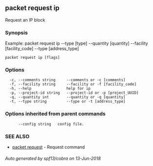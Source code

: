 ## packet request ip

Request an IP block

### Synopsis

Example:
  packet request ip --type [type] --quantity [quantity] --facility [facility_code] --type [address_type]
	

```
packet request ip [flags]
```

### Options

```
  -c, --comments string     --comments or -c [comments]
  -f, --facility string     --facility or -f [facility_code]
  -h, --help                help for ip
  -p, --project-id string   --project-id or -p [project_UUID]
  -q, --quantity int        --quantity or -q [quantity]
  -t, --type string         --type or -t [address_type]
```

### Options inherited from parent commands

```
      --config string   config file.
```

### SEE ALSO

* [packet request](packet_request.md)	 - Request command

###### Auto generated by spf13/cobra on 13-Jun-2018
